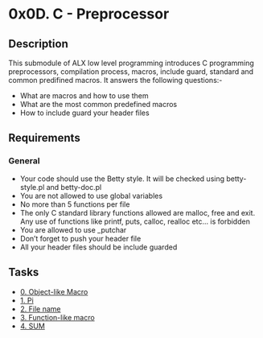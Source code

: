 # 0x0D. C - Preprocessor
## Description
This submodule of ALX low level programming introduces C programming preprocessors, compilation process, macros, include guard, standard and common predifined macros. It answers the following questions:-
- What are macros and how to use them
- What are the most common predefined macros
- How to include guard your header files

## Requirements
### General
- Your code should use the Betty style. It will be checked using betty-style.pl and betty-doc.pl
- You are not allowed to use global variables
- No more than 5 functions per file
- The only C standard library functions allowed are malloc, free and exit. Any use of functions like printf, puts, calloc, realloc etc… is forbidden
- You are allowed to use _putchar
- Don’t forget to push your header file
- All your header files should be include guarded
  
## Tasks
- [0. Object-like Macro](https://github.com/SantinoMajur/alx-low_level_programming/tree/master/0x0D-preprocessor/0-object_like_macro.h)
- [1. Pi](https://github.com/SantinoMajur/alx-low_level_programming/tree/master/0x0D-preprocessor/1-pi.h)
- [2. File name](https://github.com/SantinoMajur/alx-low_level_programming/tree/master/0x0D-preprocessor/2-main.c)
- [3. Function-like macro](https://github.com/SantinoMajur/alx-low_level_programming/tree/master/0x0D-preprocessor/3-function_like_macro.h)
- [4. SUM](https://github.com/SantinoMajur/alx-low_level_programming/tree/master/0x0D-preprocessor/4-sum.h)
  

